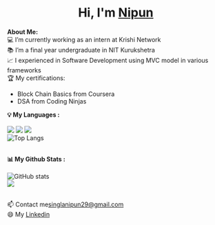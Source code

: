 # <h1 align="center">Hi, I'm <a href="https://github.com/dec0deit">Nipun</a></h1>

<div>
<strong>About Me:</strong><br>
💻 I’m currently working as an intern at Krishi Network<br>
📚 I’m a final year undergraduate in NIT Kurukshetra<br>
📈 I experienced in Software Development using MVC model in various frameworks<br>
🏆 My certifications: 
<ul>
  <li>Block Chain Basics from Coursera </li>
  <li>DSA from Coding Ninjas</li>
</ul>

 <strong>💡 My Languages :</strong><br><br>
<img src="https://img.shields.io/badge/-HTML-lightgrey?style=plastic"/>
<img src="https://img.shields.io/badge/-CSS-lightgrey?style=plastic"/>
<img src="https://img.shields.io/badge/-C++-lightgrey?style=plastic"/><br>
![Top Langs](https://github-readme-stats.vercel.app/api/top-langs/?username=dec0deitt&langs_count_private=true&theme=radical&card_width=445)<br><br>

<strong>📊 My Github Stats :</strong><br><br>
![GitHub stats](https://github-readme-stats.vercel.app/api?username=dec0deit&show_icons=true&count_private=true&include_all_commits=true&theme=radical)<br>
<img align="center" src="https://github-readme-streak-stats.herokuapp.com/?user=dec0deit&theme=radical&hide_border=true"/><br><br>

📫 Contact me<a href="mailto:singlanipun29@gmail.com">singlanipun29@gmail.com</a><br>
😄 My <a href="https://www.linkedin.com/in/nipun-gupta-834946170/">Linkedin</a><br><br><br>



